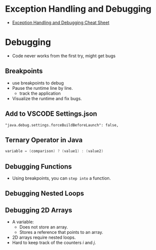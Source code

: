 # Exception Handling and Debugging

- [Exception Handling and Debugging Cheat Sheet](https://www.learnthepart.com/course/2dfda34d-6bbc-4bd5-8f45-d5999de2f514/3a5da401-2fbc-46ab-b582-e5b47e3c9ecb)

# Debugging

- Code never works from the first try, might get bugs

## Breakpoints

- use breakpoints to debug
- Pause the runtime line by line.
    - track the application
- Visualize the runtime and fix bugs.

## Add to VSCODE Settings.json

`"java.debug.settings.forceBuildBeforeLaunch": false,`

## Ternary Operator in Java

```java
variable = (comparison) ? (value1) : (value2)
```

## Debugging Functions

- Using breakpoints, you can `step into` a function.

## Debugging Nested Loops

## Debugging 2D Arrays

- A variable:
    - Does not store an array.
    - Stores a reference that points to an array.
- 2D arrays require nested loops.
- Hard to keep track of the counters *i* and *j*.




